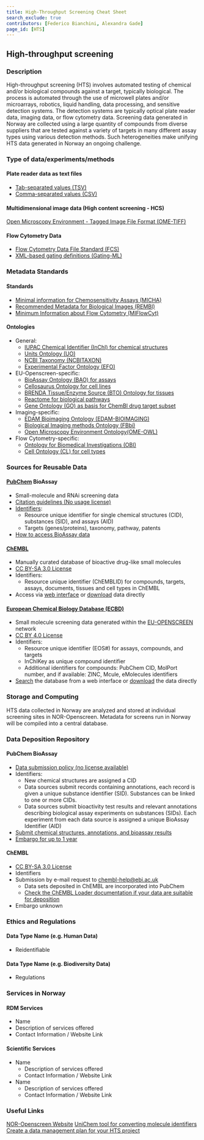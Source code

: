 ```yaml
---
title: High-Throughput Screening Cheat Sheet
search_exclude: true
contributors: [Federico Bianchini, Alexandra Gade]
page_id: [HTS]
---
```


## High-throughput screening

### Description
<!--Write about the domain, its purpose/use, and 2-3 lines on data management challenge when it comes to said domain research in Norway-->
High-throughput screening (HTS) involves automated testing of chemical and/or biological compounds against a target, typically biological. The process is automated through the use of microwell plates and/or microarrays, robotics, liquid handling, data processing, and sensitive detection systems. The detection systems are typically optical plate reader data, imaging data, or flow cytometry data.
Screening data generated in Norway are collected using a large quantity of compounds from diverse suppliers that are tested against a variety of targets in many different assay types using various detection methods. Such heterogeneities make unifying HTS data generated in Norway an ongoing challenge.

### Type of data/experiments/methods
#### Plate reader data as text files
- [Tab-separated values (TSV)](https://fairsharing.org/bsg-s001547)
- [Comma-separated values (CSV)](https://fairsharing.org/bsg-s001546)

#### Multidimensional image data (High content screening - HCS)
[Open Microscopy Environment - Tagged Image File Format (OME-TIFF)](https://fairsharing.org/bsg-s000537)

#### Flow Cytometry Data
- [Flow Cytometry Data File Standard (FCS)](https://fairsharing.org/bsg-s000565)
- [XML-based gating definitions (Gating-ML)](https://doi.org/10.25504/FAIRsharing.qpyp5g)


### Metadata Standards
#### Standards
- [Minimal information for Chemosensitivity Assays (MICHA)](https://fairsharing.org/1435)
- [Recommended Metadata for Biological Images (REMBI)](https://fairsharing.org/bsg-s001615)
- [Minimum Information about Flow Cytometry (MIFlowCyt)](https://doi.org/10.25504/FAIRsharing.kcnjj2)

#### Ontologies
- General:
  - [IUPAC Chemical Identifier (InChI) for chemical structures](https://fairsharing.org/bsg-s000648)
  - [Units Ontology (UO)](https://fairsharing.org/bsg-s002611)
  - [NCBI Taxonomy (NCBITAXON)](https://doi.org/10.25504/FAIRsharing.fj07xj)
  - [Experimental Factor Ontology (EFO)](https://doi.org/10.25504/FAIRsharing.1gr4tz)
- EU-Openscreen-specific:
  - [BioAssay Ontology (BAO) for assays](https://fairsharing.org/bsg-s002687)
  - [Cellosaurus Ontology for cell lines](https://doi.org/10.25504/FAIRsharing.hkk309)
  - [BRENDA Tissue/Enzyme Source (BTO) Ontology for tissues](https://fairsharing.org/bsg-s000063)
  - [Reactome for biological pathways](https://doi.org/10.25504/FAIRsharing.tf6kj8)
  - [Gene Ontology (GO) as basis for ChemBl drug target subset](https://fairsharing.org/bsg-s000089)
- Imaging-specific:
  - [EDAM Bioimaging Ontology (EDAM-BIOIMAGING)](https://doi.org/10.25504/FAIRsharing.g593w1)
  - [Biological Imaging methods Ontology (FBbi)](https://doi.org/10.25504/FAIRsharing.ny3z9j)
  - [Open Microscopy Environment Ontology(OME-OWL)](https://fairsharing.org/350)
- Flow Cytometry-specific:
  - [Ontology for Biomedical Investigations (OBI)](https://doi.org/10.25504/FAIRsharing.284e1z)
  - [Cell Ontology (CL) for cell types](https://doi.org/10.25504/FAIRsharing.j9y503)


### Sources for Reusable Data
#### [PubChem](https://pubchem.ncbi.nlm.nih.gov/) BioAssay
- Small-molecule and RNAi screening data
- [Citation guidelines (No usage license)](https://pubchemdocs.ncbi.nlm.nih.gov/citation-guidelines)
- [Identifiers](https://pubchemdocs.ncbi.nlm.nih.gov/data-organization):
  - Resource unique identifier for single chemical structures (CID), substances (SID), and assays (AID)
  - Targets (genes/proteins), taxonomy, pathway, patents
- [How to access BioAssay data](https://pubchemdocs.ncbi.nlm.nih.gov/bioassays)

#### [ChEMBL](https://www.ebi.ac.uk/chembl/)
- Manually curated database of bioactive drug-like small molecules
- [CC BY-SA 3.0 License](http://creativecommons.org/licenses/by-sa/3.0/)
- Identifiers:
  - Resource unique identifier (ChEMBLID) for compounds, targets, assays, documents, tissues and cell types in ChEMBL 
- Access via [web interface](https://www.ebi.ac.uk/chembl/g/#search_results/all) or [download](https://chembl.gitbook.io/chembl-interface-documentation/downloads) data directly

#### [European Chemical Biology Database (ECBD)](https://ecbd.eu/)
- Small molecule screening data generated within the [EU-OPENSCREEN](https://www.eu-openscreen.eu/) network
- [CC BY 4.0 License](https://creativecommons.org/licenses/by/4.0/)
- Identifiers: 
  - Resource unique identifier (EOS#) for assays, compounds, and targets
  - InChIKey as unique compound identifier
  - Additional identifiers for compounds: PubChem CID, MolPort number, and if available: ZINC, Mcule, eMolecules identifiers
- [Search](https://ecbd.eu/assays/) the database from a web interface or [download](https://ecbd.eu/download) the data directly

### Storage and Computing
<!--Add information about e.g. NeLS-->
HTS data collected in Norway are analyzed and stored at individual screening sites in NOR-Openscreen.
Metadata for screens run in Norway will be compiled into a central database.

### Data Deposition Repository
#### PubChem BioAssay
- [Data submission policy (no license available)](https://pubchemdocs.ncbi.nlm.nih.gov/data-submission-policy)
- Identifiers:
  - New chemical structures are assigned a CID
  - Data sources submit records containing annotations, each record is given a unique substance identifier (SID). Substances can be linked to one or more CIDs.
  - Data sources submit bioactivity test results and relevant annotations describing biological assay experiments on substances (SIDs). Each experiment from each data source is assigned a unique BioAssay Identifier (AID)
- [Submit chemical structures, annotations, and bioassay results](https://pubchemdocs.ncbi.nlm.nih.gov/submissions-getting-started)
- [Embargo for up to 1 year](https://pubchemdocs.ncbi.nlm.nih.gov/delay-publication-release)

#### ChEMBL
- [CC BY-SA 3.0 License](http://creativecommons.org/licenses/by-sa/3.0/)
- Identifiers
- Submission by e-mail request to [chembl-help@ebi.ac.uk](mailto:chembl-help@ebi.ac.uk)
  - Data sets deposited in ChEMBL are incorporated into PubChem
  - [Check the ChEMBL Loader documentation if your data are suitable for deposition](https://chembl.gitbook.io/chembl-loader/)
- Embargo unknown

### Ethics and Regulations
<!--Add information about laws and policies in Norway for relevant data types-->
#### Data Type Name (e.g. Human Data) 
- Reidentifiable

#### Data Type Name (e.g. Biodiversity Data) 
- Regulations

### Services in Norway
<!--Add one line description-->
#### RDM Services
- Name
- Description of services offered
- Contact Information / Website Link

#### Scientific Services
- Name
  - Description of services offered
  - Contact Information / Website Link
- Name
  - Description of services offered
  - Contact Information / Website Link

### Useful Links
<!--Add a list of relevant external/global tools-->
[NOR-Openscreen Website](https://openscreen.no)
[UniChem tool for converting molecule identifiers](https://www.ebi.ac.uk/unichem/)
[Create a data management plan for your HTS project](https://elixir-no.ds-wizard.org/projects/create/from-template)
